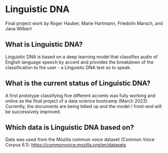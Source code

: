 # Linguistic DNA
Final project work by Roger Hauber, Marie Hartmann, Friedolin Marsch, and Jana Wilbert

## What is Linguistic DNA?
Linguistic DNA is based on a deep learning model that classifies audio of English language speech by accent and provides the breakdown of the classification to the user - a Linguistic DNA test so to speak.

## What is the current status of Linguistic DNA?
A first prototype classifying five different accents was fully working and online as the final project of a data science bootcamp (March 2023). Currently, the documents are being tidied up and the model / front-end will be successively improved.

## Which data is Linguistic DNA based on?
Data was used from the Mozilla common voice dataset (Common Voice Corpus 6.1): https://commonvoice.mozilla.org/en/datasets
